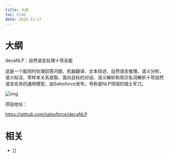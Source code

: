 ```yaml
---
title: 大纲
toc: true
date: 2019-11-17
---
```

# 大纲

decaNLP：自然语言处理十项全能

这是一个能同时处理回答问题、机器翻译、文本综述、自然语言推理、语义分析、语义标注、零样本关系提取、面向目标的对话、语义解析和常识名词解析十项自然语言任务的通用模型，由Salesforce发布，号称是NLP领域的瑞士军刀。



![img](https://mmbiz.qpic.cn/mmbiz_png/ldSjzkNDxlnyABkicKXelU1B4YCibdWJwAXtb8OmfXCkIOXph8mREAyOxCTcmpJdfgiapZibemwkbehibIIpM7vXVjA/640?wx_fmt=png&tp=webp&wxfrom=5&wx_lazy=1&wx_co=1)



项目地址：

https://github.com/salesforce/decaNLP


# 相关

- []

